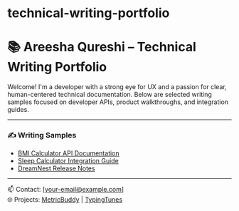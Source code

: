 # technical-writing-portfolio

# 📚 Areesha Qureshi – Technical Writing Portfolio

Welcome! I'm a developer with a strong eye for UX and a passion for clear, human-centered technical documentation. Below are selected writing samples focused on developer APIs, product walkthroughs, and integration guides.

---

### ✍️ Writing Samples

- [BMI Calculator API Documentation](bmi-api-doc.md)
- [Sleep Calculator Integration Guide](sleep-widget-integration.md)
- [DreamNest Release Notes](dreamnest-release-notes.md)

---

📫 Contact: [your-email@example.com]  
🌐 Projects: [MetricBuddy]((https://metricbuddy.netlify.app/)) | [TypingTunes](https://typingtunes.com)

